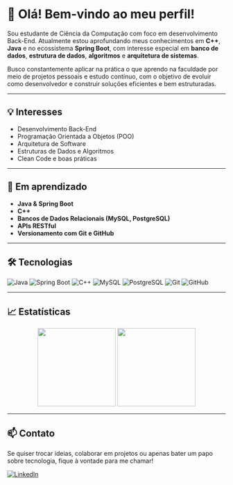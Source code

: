 # 👋 Olá! Bem-vindo ao meu perfil!

Sou estudante de Ciência da Computação com foco em desenvolvimento Back-End. Atualmente estou aprofundando meus conhecimentos em **C++**, **Java** e no ecossistema **Spring Boot**, com interesse especial em **banco de dados**, **estrutura de dados**, **algoritmos** e **arquitetura de sistemas**.

Busco constantemente aplicar na prática o que aprendo na faculdade por meio de projetos pessoais e estudo contínuo, com o objetivo de evoluir como desenvolvedor e construir soluções eficientes e bem estruturadas.

---

## 💡 Interesses

- Desenvolvimento Back-End  
- Programação Orientada a Objetos (POO)  
- Arquitetura de Software  
- Estruturas de Dados e Algoritmos  
- Clean Code e boas práticas  

---

## 🚀 Em aprendizado

- **Java & Spring Boot**  
- **C++**  
- **Bancos de Dados Relacionais (MySQL, PostgreSQL)**  
- **APIs RESTful**  
- **Versionamento com Git e GitHub**  

---

## 🛠️ Tecnologias

![Java](https://img.shields.io/badge/Java-ED8B00?style=for-the-badge&logo=java&logoColor=white)
![Spring Boot](https://img.shields.io/badge/Spring_Boot-6DB33F?style=for-the-badge&logo=spring-boot&logoColor=white)
![C++](https://img.shields.io/badge/C++-00599C?style=for-the-badge&logo=cplusplus&logoColor=white)
![MySQL](https://img.shields.io/badge/MySQL-4479A1?style=for-the-badge&logo=mysql&logoColor=white)
![PostgreSQL](https://img.shields.io/badge/PostgreSQL-336791?style=for-the-badge&logo=postgresql&logoColor=white)
![Git](https://img.shields.io/badge/Git-F05032?style=for-the-badge&logo=git&logoColor=white)
![GitHub](https://img.shields.io/badge/GitHub-181717?style=for-the-badge&logo=github&logoColor=white)

---

## 📈 Estatísticas

<p align="center">
  <img height="180em" src="https://github-readme-stats.vercel.app/api?username=SEU_USUARIO&show_icons=true&theme=github_dark" />
  <img height="180em" src="https://github-readme-stats.vercel.app/api/top-langs/?username=SEU_USUARIO&layout=compact&theme=github_dark" />
</p>

---

## 📫 Contato

Se quiser trocar ideias, colaborar em projetos ou apenas bater um papo sobre tecnologia, fique à vontade para me chamar!

[![LinkedIn](https://img.shields.io/badge/LinkedIn-blue?style=for-the-badge&logo=linkedin&logoColor=white)](https://www.linkedin.com/in/SEU-LINKEDIN)

